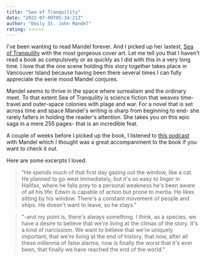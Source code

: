 ```yaml
---
title: "Sea of Tranquility"
date: "2022-07-09T05:34:21Z"
author: "Emily St. John Mandel"
rating: ⭐⭐⭐⭐⭐
---
```


<style>

</style>

I've been wanting to read Mandel forever. And I picked up her lastest, <a href="https://www.goodreads.com/book/show/58446227-sea-of-tranquility?ac=1&from_search=true&qid=9mU5sxB6rS&rank=3">Sea of Tranquility</a> with the most gorgeous cover art. Let me tell you that I haven't read a book as compulsively or as quickly as I did with this in a very long time. I love that the one scene holding this story together takes place in Vancouver Island because having been there several times I can fully appreciate the eerie mood Mandel conjures.

Mandel seems to thrive in the space where surrealism and the ordinary meet. To that extent Sea of Tranquility is science fiction that weaves time-travel and outer-space colonies with plage and war. For a novel that is set across time and space Mandel's writing is sharp from beginning to end- she rarely falters in holding the reader's attention. She takes you on this epic saga in a mere 255 pages- that is an incredible feat.

A couple of weeks before I picked up the book, I listened to <a href="https://podcasts.apple.com/ma/podcast/emily-st-john-mandel-on-time-travel-parenting-and/id1548604447?i=1000558357715">this podcast</a> with Mandel which I thought was a great accompaniment to the book if you want to check it out.

Here are some excerpts I loved.

> "He spends much of that first day gazing out the window, like a cat. He planned to go west immediately, but it's so easy to linger in Halifax, where he falls prey to a personal weakness he's been aware of all his life: Edwin is capable of action but prone to inertia. He likes sitting by his
window. There's a constant movement of people and ships. He doesn't want to leave, so he stays."

> "-and my point is, there's always something. I think, as a species, we have a desire to believe that we're living at the climax of the story. It's a kind of narcissism. We want to believe that we're uniquely important, that we're living at the end of history, that now, after all these millennia of false alarms, now is finally the worst that it's ever been, that finally we have reached the end of the world."

